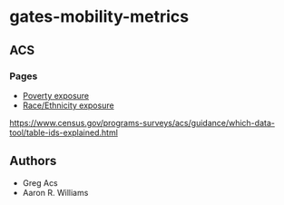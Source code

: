 # gates-mobility-metrics

## ACS

### Pages

* [Poverty exposure](https://ui-research.github.io/gates-mobility-metrics/acs/poverty-exposure)
* [Race/Ethnicity exposure](https://ui-research.github.io/gates-mobility-metrics/acs/race-ethnicity-exposure)

https://www.census.gov/programs-surveys/acs/guidance/which-data-tool/table-ids-explained.html

## Authors

* Greg Acs
* Aaron R. Williams
